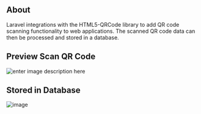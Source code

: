 ## About
Laravel integrations with the HTML5-QRCode library to add QR code scanning functionality to web applications. The scanned QR code data can then be processed and stored in a database.

## Preview Scan QR Code
![enter image description here](https://i.ibb.co/2Srz0PJ/IMG-4800.png)

## Stored in Database
![image](https://github.com/zeinismalingga/laravel-qr-code-scanner/assets/22320820/aac9861d-af74-4c80-b5b6-ea42ae09c472)


